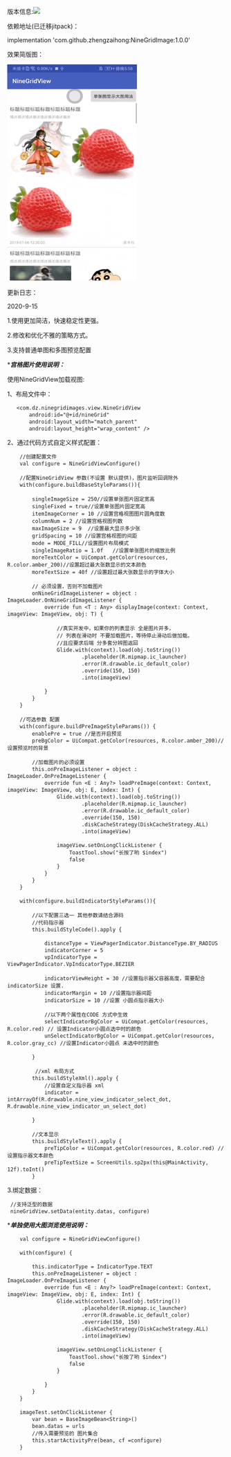 
版本信息:[![](https://jitpack.io/v/zhengzaihong/NineGridImage.svg)](https://jitpack.io/#zhengzaihong/NineGridImage)


依赖地址(已迁移jitpack)：


implementation 'com.github.zhengzaihong:NineGridImage:1.0.0'

效果简版图：

<img src="https://github.com/zhengzaihong/NineGridImage/blob/master/images/pre-min.gif" width="300" height="500" alt="note"/>






更新日志：

2020-9-15

1.使用更加简洁，快速稳定性更强。

2.修改和优化不雅的策略方式。

3.支持普通单图和多图预览配置



****************************宫格图片使用说明：***************************

使用NineGridView加载视图:

1、布局文件中：


       <com.dz.ninegridimages.view.NineGridView
           android:id="@+id/nineGrid"
           android:layout_width="match_parent"
           android:layout_height="wrap_content" />



2、通过代码方式自定义样式配置：


        //创建配置文件
        val configure = NineGridViewConfigure()

        //配置NineGridView 参数(不设置 默认提供)，图片监听回调除外
        with(configure.buildBaseStyleParams()){

            singleImageSize = 250//设置单张图片固定宽高
            singleFixed = true//设置单张图片固定宽高
            itemImageCorner = 10 //设置宫格视图图片圆角度数
            columnNum = 2 //设置宫格视图列数
            maxImageSize = 9  //设置最大显示多少张
            gridSpacing = 10 //设置宫格视图的间距
            mode = MODE_FILL//设置图片布局模式
            singleImageRatio = 1.0f   //设置单张图片的缩放比例
            moreTextColor = UiCompat.getColor(resources, R.color.amber_200)//设置超过最大张数显示的文本颜色
            moreTextSize = 40f //设置超过最大张数显示的字体大小

            // 必须设置，否则不加载图片
            onNineGridImageListener = object : ImageLoader.OnNineGridImageListener {
                override fun <T : Any> displayImage(context: Context, imageView: ImageView, obj: T) {

                    //真实开发中，如果你的列表显示 全是图片并多，
                    // 列表在滑动时 不要加载图片，等待停止滑动后做加载。
                    //且应要求后端 分多套分辨图返回
                    Glide.with(context).load(obj.toString())
                            .placeholder(R.mipmap.ic_launcher)
                            .error(R.drawable.ic_default_color)
                            .override(150, 150)
                            .into(imageView)

                }
            }
        }

        //可选参数 配置
        with(configure.buildPreImageStyleParams()) {
            enablePre = true //是否开启预览
            preBgColor = UiCompat.getColor(resources, R.color.amber_200)//设置预览时的背景

            //加载图片的必须设置
            this.onPreImageListener = object : ImageLoader.OnPreImageListener {
                override fun <E : Any?> loadPreImage(context: Context, imageView: ImageView, obj: E, index: Int) {
                    Glide.with(context).load(obj.toString())
                            .placeholder(R.mipmap.ic_launcher)
                            .error(R.drawable.ic_default_color)
                            .override(150, 150)
                            .diskCacheStrategy(DiskCacheStrategy.ALL)
                            .into(imageView)

                    imageView.setOnLongClickListener {
                        ToastTool.show("长按了哟 $index")
                        false
                    }
                }
            }
        }

        with(configure.buildIndicatorStyleParams()){

            //以下配置三选一 其他参数请结合源码
            //代码指示器
            this.buildStyleCode().apply {

                distanceType = ViewPagerIndicator.DistanceType.BY_RADIUS
                indicatorCorner = 5
                vpIndicatorType = ViewPagerIndicator.VpIndicatorType.BEZIER

                indicatorViewHeight = 30 //设置指示器父容器高度，需要配合 indicatorSize 设置.
                indicatorMargin = 10 //设置指示器间距
                indicatorSize = 10 //设置 小圆点指示器大小

                //以下两个属性在CODE 方式中生效
                selectIndicatorBgColor = UiCompat.getColor(resources, R.color.red) // 设置Indicator小圆点选中时的颜色
                unSelectIndicatorBgColor = UiCompat.getColor(resources, R.color.gray_cc) //设置Indicator小圆点 未选中时的颜色

            }

             //xml 布局方式
            this.buildStyleXml().apply {
                //设置自定义指示器 xml
                indicator = intArrayOf(R.drawable.nine_view_indicator_select_dot, R.drawable.nine_view_indicator_un_select_dot)

            }

            //文本显示
            this.buildStyleText().apply {
                preTipColor = UiCompat.getColor(resources, R.color.red) //设置指示器文本颜色
                preTipTextSize = ScreenUtils.sp2px(this@MainActivity, 12f).toInt()
            }


3.绑定数据：

     //支持泛型的数据
     nineGridView.setData(entity.datas, configure)



****************************单独使用大图浏览使用说明：***************************


        val configure = NineGridViewConfigure()

        with(configure) {

            this.indicatorType = IndicatorType.TEXT
            this.onPreImageListener = object : ImageLoader.OnPreImageListener {
                override fun <E : Any?> loadPreImage(context: Context, imageView: ImageView, obj: E, index: Int) {
                    Glide.with(context).load(obj.toString())
                            .placeholder(R.mipmap.ic_launcher)
                            .error(R.drawable.ic_default_color)
                            .override(150, 150)
                            .diskCacheStrategy(DiskCacheStrategy.ALL)
                            .into(imageView)

                    imageView.setOnLongClickListener {
                        ToastTool.show("长按了哟 $index")
                        false
                    }

                }
            }
        }

        imageTest.setOnClickListener {
            var bean = BaseImageBean<String>()
            bean.datas = urls
            //传入需要预览的 图片集合
            this.startActivityPre(bean, cf =configure)
        }




